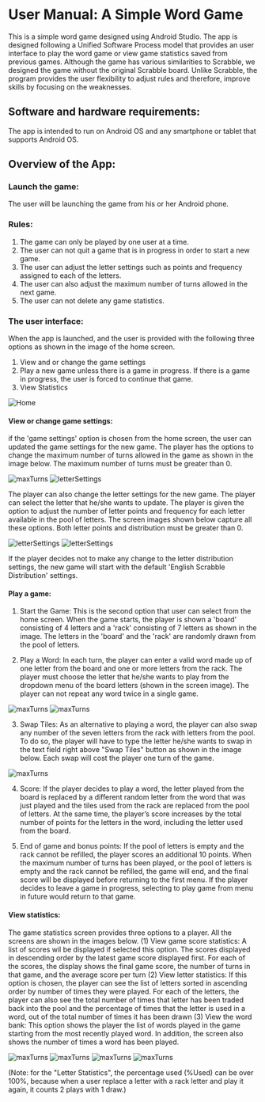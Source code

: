 # User Manual: A Simple Word Game
This is a simple word game designed using Android Studio. The app is designed following a Unified Software Process model that provides an user interface to play the word game or view game statistics saved from previous games. Although the game has various similarities to Scrabble, we designed the game without the original Scrabble board. Unlike Scrabble, the program provides the user flexibility to adjust rules and therefore, improve skills by focusing on the weaknesses.

## Software and hardware requirements:
The app is intended to run on Android OS and any smartphone or tablet that supports Android OS.

## Overview of the App:

### Launch the game:
The user will be launching the game from his or her Android phone.

### Rules:
1. The game can only be played by one user at a time.
2. The user can not quit a game that is in progress in order to start a new game.
3. The user can adjust the letter settings such as points and frequency assigned to each of the letters.
4. The user can also adjust the maximum number of turns allowed in the next game.
5. The user can not delete any game statistics.

### The user interface:
When the app is launched, and the user is provided with the following three options as shown in the image of the home screen.
1. View and or change the game settings
2. Play a new game unless there is a game in progress. If there is a game in progress, the user is forced to continue that game.
3. View Statistics

![Home](./images/userManual/menu.png)

#### View or change game settings:
if the 'game settings' option is chosen from the home screen, the user can updated the game settings for the new game. The player has the options to change the maximum number of turns allowed in the game as shown in the image below. The maximum number of turns must be greater than 0.

![maxTurns](./images/userManual/adjustMaxTurns.png)  ![letterSettings](./images/userManual/adjustLetterDistribution.png)

The player can also change the letter settings for the new game. The player can select the letter that he/she wants to update. The player is given the option to adjust the  number of letter points and frequency for each letter available in the pool of letters. The screen images shown below capture all these options. Both letter points and distribution must be greater than 0.

![letterSettings](./images/userManual/adjustLetterDistribution2.png)  ![letterSettings](./images/userManual/adjustLetterDistribution3.png)

 If the player decides not to make any change to the letter distribution settings, the new game will start with the default 'English Scrabble Distribution' settings.



#### Play a game:
1. Start the Game:
This is the second option that user can select from the home screen. When the game starts, the player is shown a 'board' consisting of 4 letters and a 'rack' consisting of 7 letters as shown in the image. The letters in the 'board' and the 'rack' are randomly drawn from the pool of letters.

2. Play a Word:
In each turn, the player can enter a valid word made up of one letter from the board and one or more letters from the rack. The player must choose the letter that he/she wants to play from the dropdown menu of the board letters (shown in the screen image). The player can not repeat any word twice in a single game.

![maxTurns](./images/userManual/gameWord.png) ![maxTurns](./images/userManual/gameWord2.png)

3. Swap Tiles:
As an alternative to playing a word, the player can also swap any number of the seven letters from the rack with letters from the pool. To do so, the player will have to type the letter he/she wants to swap in the text field right above "Swap Tiles" button as shown in the image below. Each swap will cost the player one turn of the game.

![maxTurns](./images/userManual/swapTiles.png)

4. Score:
If the player decides to play a word, the letter played from the board is replaced by a different random letter from the word that was just played and the tiles used from the rack are replaced from the pool of letters. At the same time, the player’s score increases by the total number of points for the letters in the word, including the letter used from the board.

5. End of game and bonus points:
If the pool of letters is empty and the rack cannot be refilled, the player scores an additional 10 points. When the maximum number of turns has been played, or the pool of letters is empty and the rack cannot be refilled, the game will end, and the final score will be displayed before returning to the first menu. If the player decides to leave a game in progress, selecting to play game from menu in future would return to that game.



#### View statistics:
The game statistics screen provides three options to a player. All the screens are shown in the images below.
(1) View game score statistics:  A list of scores wil be displayed if selected this option. The scores displayed in descending order by the latest game score displayed first. For each of the scores, the display shows the final game score, the number of turns in that game, and the average score per turn
(2) View letter statistics: If this option is chosen, the player can see the list of letters sorted in ascending order by number of times they were  played. For each of the letters, the player can also see the total number of times that letter has been traded back into the pool and the percentage of times that the letter is used in a word, out of the total number of times it has been drawn
(3) View the word bank: This option shows the player the list of words played in the game starting from the most recently played word. In addition, the screen also shows the number of times a word has been played.


![maxTurns](./images/userManual/viewStat.png)  ![maxTurns](./images/userManual/gameStats.png)
![maxTurns](./images/userManual/letterStats.png)  ![maxTurns](./images/userManual/wordBank.png)

(Note: for the "Letter Statistics", the percentage used (%Used) can be over 100%, because when a user replace a letter with a rack letter and play it again, it counts 2 plays with 1 draw.)
